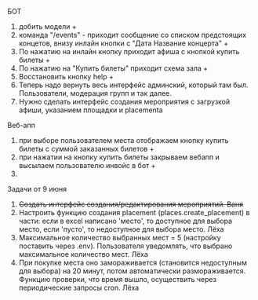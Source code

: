 БОТ
1) добить модели +
2) команда "/events" - приходит сообщение со списком предстоящих концетов, внизу инлайн кнопки с "Дата Название концерта" +
3) По нажатию на инлайн кнопку приходит афиша с кнопкой купить билеты +
4) По нажатию на "Купить билеты" приходит схема зала +
5) Восстановить кнопку help +
6) Теперь надо вернуть весь интерфейс админский, который там был. Пользователи, модерация групп и так далее.
7) Нужно сделать интерфейс создания мероприятия с загрузкой афиши, указанием площадки и  placementa

Веб-апп
1) при выборе пользователем места отображаем кнопку купить билеты с суммой заказанных билетов +
2) при нажатии на кнопку купить билеты закрываем вебапп и высылаем пользователю инвойс в бот +
3)


Задачи от 9 июня
1) ~~Создать интерфейс создания/редактирования мероприятий. Ваня~~
2) Настроить функцию создания placement (places.create_placement) в части: если в excel написано 'место',
то доступное для выбора место, если 'пусто', то недоступное для выбора место. Лёха
3) Максимальное количество выбранных мест = 5 (настройку поставить через .env). 
Пользователя уведомлять, что выбрано максимальное количество мест. Лёха
4) При покупке места оно замораживается (становится недоступным для выбора) на 20 минут, потом автоматически 
размораживается. Функцию проверки, что время вышло, осуществить через периодические запросы cron. Лёха
